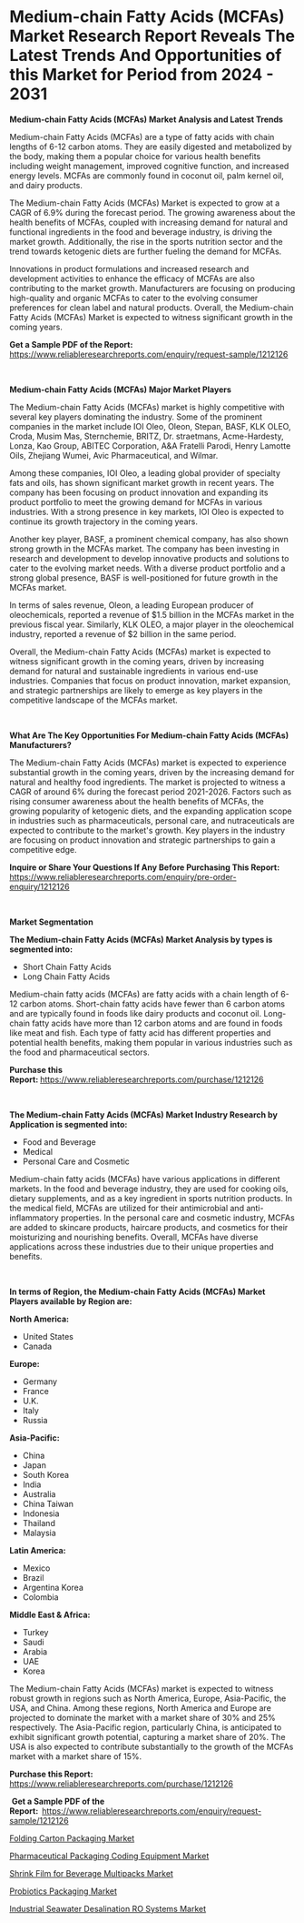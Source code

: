 <p><h1>Medium-chain Fatty Acids (MCFAs) Market Research Report Reveals The Latest Trends And Opportunities of this Market for Period from 2024 - 2031</h1></p><p><strong>Medium-chain Fatty Acids (MCFAs) Market Analysis and Latest Trends</strong></p>
<p><p>Medium-chain Fatty Acids (MCFAs) are a type of fatty acids with chain lengths of 6-12 carbon atoms. They are easily digested and metabolized by the body, making them a popular choice for various health benefits including weight management, improved cognitive function, and increased energy levels. MCFAs are commonly found in coconut oil, palm kernel oil, and dairy products.</p><p>The Medium-chain Fatty Acids (MCFAs) Market is expected to grow at a CAGR of 6.9% during the forecast period. The growing awareness about the health benefits of MCFAs, coupled with increasing demand for natural and functional ingredients in the food and beverage industry, is driving the market growth. Additionally, the rise in the sports nutrition sector and the trend towards ketogenic diets are further fueling the demand for MCFAs.</p><p>Innovations in product formulations and increased research and development activities to enhance the efficacy of MCFAs are also contributing to the market growth. Manufacturers are focusing on producing high-quality and organic MCFAs to cater to the evolving consumer preferences for clean label and natural products. Overall, the Medium-chain Fatty Acids (MCFAs) Market is expected to witness significant growth in the coming years.</p></p>
<p><strong>Get a Sample PDF of the Report:&nbsp;</strong> <a href="https://www.reliableresearchreports.com/enquiry/request-sample/1212126">https://www.reliableresearchreports.com/enquiry/request-sample/1212126</a></p>
<p>&nbsp;</p>
<p><strong>Medium-chain Fatty Acids (MCFAs) Major Market Players</strong></p>
<p><p>The Medium-chain Fatty Acids (MCFAs) market is highly competitive with several key players dominating the industry. Some of the prominent companies in the market include IOI Oleo, Oleon, Stepan, BASF, KLK OLEO, Croda, Musim Mas, Sternchemie, BRITZ, Dr. straetmans, Acme-Hardesty, Lonza, Kao Group, ABITEC Corporation, A&A Fratelli Parodi, Henry Lamotte Oils, Zhejiang Wumei, Avic Pharmaceutical, and Wilmar.</p><p>Among these companies, IOI Oleo, a leading global provider of specialty fats and oils, has shown significant market growth in recent years. The company has been focusing on product innovation and expanding its product portfolio to meet the growing demand for MCFAs in various industries. With a strong presence in key markets, IOI Oleo is expected to continue its growth trajectory in the coming years.</p><p>Another key player, BASF, a prominent chemical company, has also shown strong growth in the MCFAs market. The company has been investing in research and development to develop innovative products and solutions to cater to the evolving market needs. With a diverse product portfolio and a strong global presence, BASF is well-positioned for future growth in the MCFAs market.</p><p>In terms of sales revenue, Oleon, a leading European producer of oleochemicals, reported a revenue of $1.5 billion in the MCFAs market in the previous fiscal year. Similarly, KLK OLEO, a major player in the oleochemical industry, reported a revenue of $2 billion in the same period.</p><p>Overall, the Medium-chain Fatty Acids (MCFAs) market is expected to witness significant growth in the coming years, driven by increasing demand for natural and sustainable ingredients in various end-use industries. Companies that focus on product innovation, market expansion, and strategic partnerships are likely to emerge as key players in the competitive landscape of the MCFAs market.</p></p>
<p>&nbsp;</p>
<p><strong>What Are The Key Opportunities For Medium-chain Fatty Acids (MCFAs) Manufacturers?</strong></p>
<p><p>The Medium-chain Fatty Acids (MCFAs) market is expected to experience substantial growth in the coming years, driven by the increasing demand for natural and healthy food ingredients. The market is projected to witness a CAGR of around 6% during the forecast period 2021-2026. Factors such as rising consumer awareness about the health benefits of MCFAs, the growing popularity of ketogenic diets, and the expanding application scope in industries such as pharmaceuticals, personal care, and nutraceuticals are expected to contribute to the market's growth. Key players in the industry are focusing on product innovation and strategic partnerships to gain a competitive edge.</p></p>
<p><strong>Inquire or Share Your Questions If Any Before Purchasing This Report:</strong> <a href="https://www.reliableresearchreports.com/enquiry/pre-order-enquiry/1212126">https://www.reliableresearchreports.com/enquiry/pre-order-enquiry/1212126</a></p>
<p>&nbsp;</p>
<p><strong>Market Segmentation</strong></p>
<p><strong>The Medium-chain Fatty Acids (MCFAs) Market Analysis by types is segmented into:</strong></p>
<p><ul><li>Short Chain Fatty Acids</li><li>Long Chain Fatty Acids</li></ul></p>
<p><p>Medium-chain fatty acids (MCFAs) are fatty acids with a chain length of 6-12 carbon atoms. Short-chain fatty acids have fewer than 6 carbon atoms and are typically found in foods like dairy products and coconut oil. Long-chain fatty acids have more than 12 carbon atoms and are found in foods like meat and fish. Each type of fatty acid has different properties and potential health benefits, making them popular in various industries such as the food and pharmaceutical sectors.</p></p>
<p><strong>Purchase this Report:&nbsp;</strong><a href="https://www.reliableresearchreports.com/purchase/1212126">https://www.reliableresearchreports.com/purchase/1212126</a></p>
<p>&nbsp;</p>
<p><strong>The Medium-chain Fatty Acids (MCFAs) Market Industry Research by Application is segmented into:</strong></p>
<p><ul><li>Food and Beverage</li><li>Medical</li><li>Personal Care and Cosmetic</li></ul></p>
<p><p>Medium-chain fatty acids (MCFAs) have various applications in different markets. In the food and beverage industry, they are used for cooking oils, dietary supplements, and as a key ingredient in sports nutrition products. In the medical field, MCFAs are utilized for their antimicrobial and anti-inflammatory properties. In the personal care and cosmetic industry, MCFAs are added to skincare products, haircare products, and cosmetics for their moisturizing and nourishing benefits. Overall, MCFAs have diverse applications across these industries due to their unique properties and benefits.</p></p>
<p>&nbsp;</p>
<p><strong>In terms of Region, the Medium-chain Fatty Acids (MCFAs) Market Players available by Region are:</strong></p>
<p>
    <p> <strong> North America: </strong>
        <ul>
            <li>United States</li>
            <li>Canada</li>
        </ul>
        </p> 
    <p> <strong> Europe: </strong>
        <ul>
            <li>Germany</li>
            <li>France</li>
            <li>U.K.</li>
            <li>Italy</li>
            <li>Russia</li>
        </ul>
        </p> 
    <p> <strong> Asia-Pacific: </strong>
        <ul>
            <li>China</li>
            <li>Japan</li>
            <li>South Korea</li>
            <li>India</li>
            <li>Australia</li>
            <li>China Taiwan</li>
            <li>Indonesia</li>
            <li>Thailand</li>
            <li>Malaysia</li>
        </ul>
        </p> 
    <p> <strong> Latin America: </strong>
        <ul>
            <li>Mexico</li>
            <li>Brazil</li>
            <li>Argentina Korea</li>
            <li>Colombia</li>
        </ul>
        </p> 
    <p> <strong> Middle East & Africa: </strong>
        <ul>
            <li>Turkey</li>
            <li>Saudi</li>
            <li>Arabia</li>
            <li>UAE</li>
            <li>Korea</li>
        </ul>
    </p>
    </p>
<p><p>The Medium-chain Fatty Acids (MCFAs) market is expected to witness robust growth in regions such as North America, Europe, Asia-Pacific, the USA, and China. Among these regions, North America and Europe are projected to dominate the market with a market share of 30% and 25% respectively. The Asia-Pacific region, particularly China, is anticipated to exhibit significant growth potential, capturing a market share of 20%. The USA is also expected to contribute substantially to the growth of the MCFAs market with a market share of 15%.</p></p>
<p><strong>Purchase this Report: </strong><a href="https://www.reliableresearchreports.com/purchase/1212126">https://www.reliableresearchreports.com/purchase/1212126</a></p>
<p>&nbsp;<strong>Get a Sample PDF of the Report:&nbsp;&nbsp;</strong><a href="https://www.reliableresearchreports.com/enquiry/request-sample/1212126">https://www.reliableresearchreports.com/enquiry/request-sample/1212126</a></p>
<p><strong></strong></p>
<p><p><a href="https://medium.com/@krithi.reportprime/folding-carton-packaging-market-size-cagr-trends-2024-2030-129f4f83e226">Folding Carton Packaging Market</a></p><p><a href="https://github.com/kufem1/Market-Research-Report-List-1/blob/main/pharmaceutical-packaging-coding-equipment-market.md">Pharmaceutical Packaging Coding Equipment Market</a></p><p><a href="https://medium.com/@josueherzog/shrink-film-for-beverage-multipacks-nbsp-market-focuses-on-market-share-size-and-projected-27482dd3e140">Shrink Film for Beverage Multipacks Market</a></p><p><a href="https://medium.com/@josueherzog/probiotics-packaging-nbsp-market-focuses-on-market-share-size-and-projected-forecast-till-2031-54e2c0fbf816">Probiotics Packaging Market</a></p><p><a href="https://github.com/singletonthaxterkelliehr2df/Market-Research-Report-List-1/blob/main/industrial-seawater-desalination-ro-systems-market.md">Industrial Seawater Desalination RO Systems Market</a></p></p>